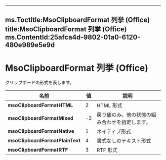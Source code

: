 

---
ms.Toctitle:MsoClipboardFormat 列挙 (Office)
title:MsoClipboardFormat 列挙 (Office)
ms.ContentId:25afca4d-9802-01a0-6120-480e989e5e9d
---
# MsoClipboardFormat 列挙 (Office)




クリップボードの形式を表します。

|**名前**|**値**|**説明**|
|---|---|---|
|**msoClipboardFormatHTML**|2|HTML 形式|
|**msoClipboardFormatMixed**|-2|戻り値のみ。他の状態の組み合わせを指定します。|
|**msoClipboardFormatNative**|1|ネイティブ形式|
|**msoClipboardFormatPlainText**|4|書式なしのテキスト形式|
|**msoClipboardFormatRTF**|3|RTF 形式|




